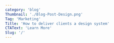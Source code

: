 ```yaml
---
category: 'blog'
Thumbnail: './Blog-Post-Design.png'
Tag: 'Marketing'
Title: 'How to deliver clients a design system'
CTAText: 'Learn More'
Slug: '/'
---
```

